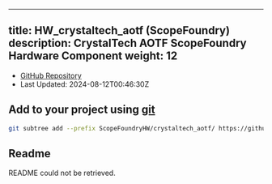 
---
title: HW_crystaltech_aotf (ScopeFoundry)
description: CrystalTech AOTF ScopeFoundry Hardware Component
weight: 12
---
- [GitHub Repository](https://github.com/ScopeFoundry/HW_crystaltech_aotf)
- Last Updated: 2024-08-12T00:46:30Z

## Add to your project using [git](/docs/100_development/20_git/)
```bash
git subtree add --prefix ScopeFoundryHW/crystaltech_aotf/ https://github.com/ScopeFoundry/HW_crystaltech_aotf master && git checkout
```

## Readme
README could not be retrieved.
